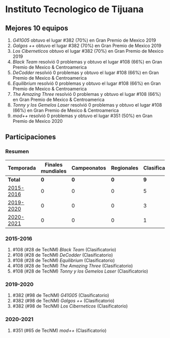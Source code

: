 ---
---

# Instituto Tecnologico de Tijuana

## Mejores 10 equipos

1. _G41G05_ obtuvo el lugar #382 (70%) en Gran Premio de Mexico 2019
1. _Galgos ++_ obtuvo el lugar #382 (70%) en Gran Premio de Mexico 2019
1. _Los Ciberneticos_ obtuvo el lugar #382 (70%) en Gran Premio de Mexico 2019
1. _Black Team_ resolvió 0 problemas y obtuvo el lugar #108 (66%) en Gran Premio de Mexico & Centroamerica
1. _DeCodder_ resolvió 0 problemas y obtuvo el lugar #108 (66%) en Gran Premio de Mexico & Centroamerica
1. _Equilibrium_ resolvió 0 problemas y obtuvo el lugar #108 (66%) en Gran Premio de Mexico & Centroamerica
1. _The Amazing Three_ resolvió 0 problemas y obtuvo el lugar #108 (66%) en Gran Premio de Mexico & Centroamerica
1. _Tonny y los Gemelos Laser_ resolvió 0 problemas y obtuvo el lugar #108 (66%) en Gran Premio de Mexico & Centroamerica
1. _mod++_ resolvió 0 problemas y obtuvo el lugar #351 (50%) en Gran Premio de Mexico 2020

## Participaciones

### Resumen

| Temporada | Finales mundiales | Campeonatos | Regionales | Clasificatorios | Equipos |
| --- | --- | --- | --- | --- | --- |
| **Total** | **0** | **0** | **0** | **9** | **9** |
| [2015-2016](#2015-2016) | 0 | 0 | 0 | 5 | 5 |
| [2019-2020](#2019-2020) | 0 | 0 | 0 | 3 | 3 |
| [2020-2021](#2020-2021) | 0 | 0 | 0 | 1 | 1 |

### 2015-2016

1. #108 (#28 de TecNM) _Black Team_ (Clasificatorio)
1. #108 (#28 de TecNM) _DeCodder_ (Clasificatorio)
1. #108 (#28 de TecNM) _Equilibrium_ (Clasificatorio)
1. #108 (#28 de TecNM) _The Amazing Three_ (Clasificatorio)
1. #108 (#28 de TecNM) _Tonny y los Gemelos Laser_ (Clasificatorio)

### 2019-2020

1. #382 (#98 de TecNM) _G41G05_ (Clasificatorio)
1. #382 (#98 de TecNM) _Galgos ++_ (Clasificatorio)
1. #382 (#98 de TecNM) _Los Ciberneticos_ (Clasificatorio)

### 2020-2021

1. #351 (#65 de TecNM) _mod++_ (Clasificatorio)



